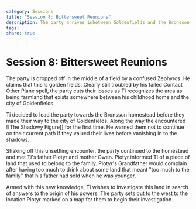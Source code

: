 ```yaml
---
category: Sessions
title: "Session 8: Bittersweet Reunions"
description: The party arrives inbetween Goldenfields and the Bronsson homestead. They encounter the shadowy figure for the first time.
tags: 
share: true
---
```


# Session 8: Bittersweet Reunions

The party is dropped off in the middle of a field by a confused Zephyros. He claims that this *is* golden fields. Clearly still troubled by his failed Contact Other Plane spell, the party cuts their losses as Ti recognizes the area as being farmland that exists somewhere between his childhood home and the city of Goldenfields.

Ti decided to lead the party towards the Bronsson homestead before they made their way to the city of Goldenfields. Along the way the encountered [[The Shadowy Figure]] for the first time. He warned them not to continue on their current path if they valued their lives before vanishing in to the shadows. 

Shaking off this unsettling encounter, the party continued to the homestead and met Ti's father Piotyr and mother Gwen. Piotyr informed Ti of a piece of land that used to belong to the family. Piotyr's Grandfather would complain after having too much to drink about some land that meant "too much to the family" that his father had sold when he was younger.

Armed with this new knowledge, Ti wishes to investigate this land in search of answers to the origin of his powers. The party sets out to the west to the location Piotyr marked on a map for them to begin their investigation.